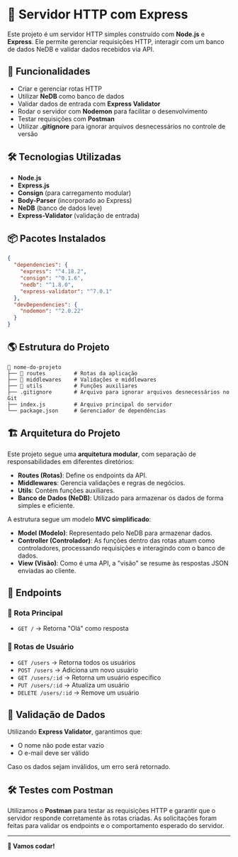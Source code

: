 # 🚀 Servidor HTTP com Express

Este projeto é um servidor HTTP simples construído com **Node.js** e **Express**. Ele permite gerenciar requisições HTTP, interagir com um banco de dados NeDB e validar dados recebidos via API.

## 📌 Funcionalidades
- Criar e gerenciar rotas HTTP
- Utilizar **NeDB** como banco de dados
- Validar dados de entrada com **Express Validator**
- Rodar o servidor com **Nodemon** para facilitar o desenvolvimento
- Testar requisições com **Postman**
- Utilizar **.gitignore** para ignorar arquivos desnecessários no controle de versão

## 🛠 Tecnologias Utilizadas
- **Node.js**
- **Express.js**
- **Consign** (para carregamento modular)
- **Body-Parser** (incorporado ao Express)
- **NeDB** (banco de dados leve)
- **Express-Validator** (validação de entrada)

## 📦 Pacotes Instalados

```json
{
  "dependencies": {
    "express": "^4.18.2",
    "consign": "^0.1.6",
    "nedb": "^1.8.0",
    "express-validator": "^7.0.1"
  },
  "devDependencies": {
    "nodemon": "^2.0.22"
  }
}
```

## 🌎 Estrutura do Projeto
```
📂 nome-do-projeto
├── 📂 routes         # Rotas da aplicação
├── 📂 middlewares    # Validações e middlewares
├── 📂 utils          # Funções auxiliares
├── .gitignore       # Arquivo para ignorar arquivos desnecessários no Git
├── index.js         # Arquivo principal do servidor
└── package.json     # Gerenciador de dependências
```

## 🏗 Arquitetura do Projeto
Este projeto segue uma **arquitetura modular**, com separação de responsabilidades em diferentes diretórios:
- **Routes (Rotas)**: Define os endpoints da API.
- **Middlewares**: Gerencia validações e regras de negócios.
- **Utils**: Contém funções auxiliares.
- **Banco de Dados (NeDB)**: Utilizado para armazenar os dados de forma simples e eficiente.

A estrutura segue um modelo **MVC simplificado**:
- **Model (Modelo)**: Representado pelo NeDB para armazenar dados.
- **Controller (Controlador)**: As funções dentro das rotas atuam como controladores, processando requisições e interagindo com o banco de dados.
- **View (Visão)**: Como é uma API, a "visão" se resume às respostas JSON enviadas ao cliente.

## 🔧 Endpoints
### 📌 Rota Principal
- `GET /` → Retorna "Olá" como resposta

### 📌 Rotas de Usuário
- `GET /users` → Retorna todos os usuários
- `POST /users` → Adiciona um novo usuário
- `GET /users/:id` → Retorna um usuário específico
- `PUT /users/:id` → Atualiza um usuário
- `DELETE /users/:id` → Remove um usuário

## 🎯 Validação de Dados
Utilizando **Express Validator**, garantimos que:
- O nome não pode estar vazio
- O e-mail deve ser válido

Caso os dados sejam inválidos, um erro será retornado.

## 🛠 Testes com Postman
Utilizamos o **Postman** para testar as requisições HTTP e garantir que o servidor responde corretamente às rotas criadas. As solicitações foram feitas para validar os endpoints e o comportamento esperado do servidor.

---
**🚀 Vamos codar!**
